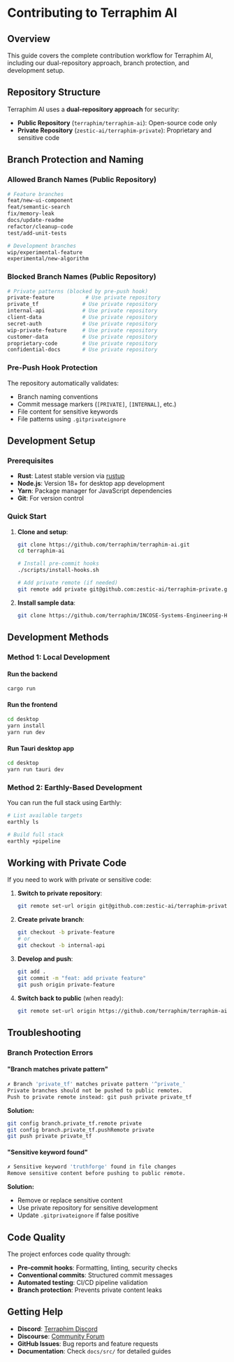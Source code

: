 # Contributing to Terraphim AI

## Overview

This guide covers the complete contribution workflow for Terraphim AI, including our dual-repository approach, branch protection, and development setup.

## Repository Structure

Terraphim AI uses a **dual-repository approach** for security:

- **Public Repository** (`terraphim/terraphim-ai`): Open-source code only
- **Private Repository** (`zestic-ai/terraphim-private`): Proprietary and sensitive code

## Branch Protection and Naming

### Allowed Branch Names (Public Repository)
```bash
# Feature branches
feat/new-ui-component
feat/semantic-search
fix/memory-leak
docs/update-readme
refactor/cleanup-code
test/add-unit-tests

# Development branches
wip/experimental-feature
experimental/new-algorithm
```

### Blocked Branch Names (Public Repository)
```bash
# Private patterns (blocked by pre-push hook)
private-feature          # Use private repository
private_tf              # Use private repository
internal-api            # Use private repository
client-data             # Use private repository
secret-auth             # Use private repository
wip-private-feature     # Use private repository
customer-data           # Use private repository
proprietary-code        # Use private repository
confidential-docs       # Use private repository
```

### Pre-Push Hook Protection

The repository automatically validates:
- Branch naming conventions
- Commit message markers (`[PRIVATE]`, `[INTERNAL]`, etc.)
- File content for sensitive keywords
- File patterns using `.gitprivateignore`

## Development Setup

### Prerequisites
- **Rust**: Latest stable version via [rustup](https://rustup.rs/)
- **Node.js**: Version 18+ for desktop app development
- **Yarn**: Package manager for JavaScript dependencies
- **Git**: For version control

### Quick Start

1. **Clone and setup**:
   ```bash
   git clone https://github.com/terraphim/terraphim-ai.git
   cd terraphim-ai

   # Install pre-commit hooks
   ./scripts/install-hooks.sh

   # Add private remote (if needed)
   git remote add private git@github.com:zestic-ai/terraphim-private.git
   ```

2. **Install sample data**:
   ```bash
   git clone https://github.com/terraphim/INCOSE-Systems-Engineering-Handbook.git /tmp/system_operator/
   ```

## Development Methods

### Method 1: Local Development

#### Run the backend
```bash
cargo run
```

#### Run the frontend
```bash
cd desktop
yarn install
yarn run dev
```

#### Run Tauri desktop app
```bash
cd desktop
yarn run tauri dev
```

### Method 2: Earthly-Based Development

You can run the full stack using Earthly:

```bash
# List available targets
earthly ls

# Build full stack
earthly +pipeline
```

## Working with Private Code

If you need to work with private or sensitive code:

1. **Switch to private repository**:
   ```bash
   git remote set-url origin git@github.com:zestic-ai/terraphim-private.git
   ```

2. **Create private branch**:
   ```bash
   git checkout -b private-feature
   # or
   git checkout -b internal-api
   ```

3. **Develop and push**:
   ```bash
   git add .
   git commit -m "feat: add private feature"
   git push origin private-feature
   ```

4. **Switch back to public** (when ready):
   ```bash
   git remote set-url origin https://github.com/terraphim/terraphim-ai.git
   ```

## Troubleshooting

### Branch Protection Errors

#### "Branch matches private pattern"
```bash
✗ Branch 'private_tf' matches private pattern '^private_'
Private branches should not be pushed to public remotes.
Push to private remote instead: git push private private_tf
```

**Solution:**
```bash
git config branch.private_tf.remote private
git config branch.private_tf.pushRemote private
git push private private_tf
```

#### "Sensitive keyword found"
```bash
✗ Sensitive keyword 'truthforge' found in file changes
Remove sensitive content before pushing to public remote.
```

**Solution:**
- Remove or replace sensitive content
- Use private repository for sensitive development
- Update `.gitprivateignore` if false positive

## Code Quality

The project enforces code quality through:

- **Pre-commit hooks**: Formatting, linting, security checks
- **Conventional commits**: Structured commit messages
- **Automated testing**: CI/CD pipeline validation
- **Branch protection**: Prevents private content leaks

## Getting Help

- **Discord**: [Terraphim Discord](https://discord.gg/VPJXB6BGuY)
- **Discourse**: [Community Forum](https://terraphim.discourse.group)
- **GitHub Issues**: Bug reports and feature requests
- **Documentation**: Check `docs/src/` for detailed guides
